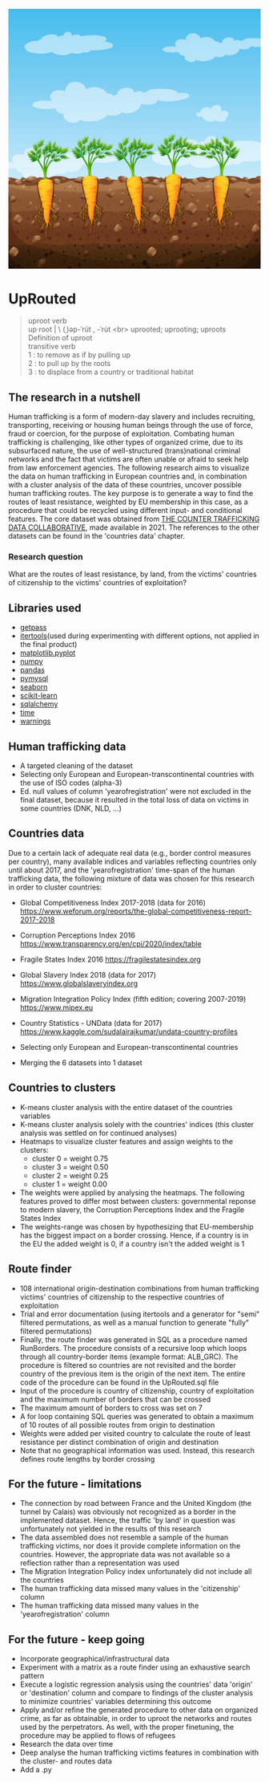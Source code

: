 ![alt text](istockphoto-996964906-612x612.jpg "UpRouted")

# UpRouted

>uproot verb<br> 
up·​root | \ (ˌ)əp-ˈrüt  , -ˈru̇t  \<br>
uprooted; uprooting; uproots<br>
Definition of uproot<br>
transitive verb<br>
1 : to remove as if by pulling up<br>
2 : to pull up by the roots<br>
3 : to displace from a country or traditional habitat<br>

## The research in a nutshell
Human trafficking is a form of modern-day slavery and includes recruiting, transporting, receiving or housing human beings through the use of force, fraud or coercion, for the purpose of exploitation. Combating human trafficking is challenging, like other types of organized crime, due to its subsurfaced nature, the use of well-structured (trans)national criminal networks and the fact that victims are often unable or afraid to seek help from law enforcement agencies. The following research aims to visualize the data on human trafficking in European countries and, in combination with a cluster analysis of the data of these countries, uncover possible human trafficking routes. The key purpose is to generate a way to find the routes of least resistance, weighted by EU membership in this case, as a procedure that could be recycled using different input- and conditional features. The core dataset was obtained from [THE COUNTER TRAFFICKING DATA COLLABORATIVE](https://www.ctdatacollaborative.org), made available in 2021. The references to the other datasets can be found in the 'countries data' chapter. 

### Research question
What are the routes of least resistance, by land, from the victims' countries of citizenship to the victims' countries of exploitation? 

## Libraries used
- [getpass](https://docs.python.org/3/library/getpass.html)
- [itertools](https://docs.python.org/3/library/itertools.html)(used during experimenting with different options, not applied in the final product)
- [matplotlib.pyplot](https://matplotlib.org/stable/api/_as_gen/matplotlib.pyplot.html)
- [numpy](https://numpy.org/doc/)
- [pandas](https://pandas.pydata.org/docs/)
- [pymysql](https://pymysql.readthedocs.io/en/latest/)
- [seaborn](https://seaborn.pydata.org)
- [scikit-learn](https://scikit-learn.org/stable/index.html)
- [sqlalchemy](https://www.sqlalchemy.org)
- [time](https://docs.python.org/3/library/time.html)
- [warnings](https://docs.python.org/3/library/warnings.html)

## Human trafficking data
- A targeted cleaning of the dataset
- Selecting only European and European-transcontinental countries with the use of ISO codes (alpha-3)
- Ed. null values of column 'yearofregistration' were not excluded in the final dataset, because it resulted in the total loss of data on victims in some countries (DNK, NLD, ...)

## Countries data
Due to a certain lack of adequate real data (e.g., border control measures per country), many available indices and variables reflecting countries only until about 2017, and the 'yearofregistration' time-span of the human trafficking data, the following mixture of data was chosen for this research in order to cluster countries:
- Global Competitiveness Index 2017-2018 (data for 2016) https://www.weforum.org/reports/the-global-competitiveness-report-2017-2018
- Corruption Perceptions Index 2016 https://www.transparency.org/en/cpi/2020/index/table
- Fragile States Index 2016 https://fragilestatesindex.org
- Global Slavery Index 2018 (data for 2017) https://www.globalslaveryindex.org
- Migration Integration Policy Index (fifth edition; covering 2007-2019) https://www.mipex.eu
- Country Statistics - UNData (data for 2017) https://www.kaggle.com/sudalairajkumar/undata-country-profiles

- Selecting only European and European-transcontinental countries
- Merging the 6 datasets into 1 dataset 

## Countries to clusters
- K-means cluster analysis with the entire dataset of the countries variables
- K-means cluster analysis solely with the countries' indices (this cluster analysis was settled on for continued analyses)
- Heatmaps to visualize cluster features and assign weights to the clusters:
    * cluster 0 = weight 0.75
    * cluster 3 = weight 0.50
    * cluster 2 = weight 0.25
    * cluster 1 = weight 0.00
- The weights were applied by analysing the heatmaps. The following features proved to differ most between clusters: governmental reponse to modern slavery, the Corruption Perceptions Index and the Fragile States Index
- The weights-range was chosen by hypothesizing that EU-membership has the biggest impact on a border crossing. Hence, if a country is in the EU the added weight is 0, if a country isn't the added weight is 1

## Route finder
- 108 international origin-destination combinations from human trafficking victims' countries of citizenship to the respective countries of exploitation
- Trial and error documentation (using itertools and a generator for "semi" filtered permutations, as well as a manual function to generate "fully" filtered permutations) 
- Finally, the route finder was generated in SQL as a procedure named RunBorders. The procedure consists of a recursive loop which loops through all country-border items (example format: ALB_GRC). The procedure is filtered so countries are not revisited and the border country of the previous item is the origin of the next item. The entire code of the procedure can be found in the UpRouted.sql file
- Input of the procedure is country of citizenship, country of exploitation and the maximum number of borders that can be crossed
- The maximum amount of borders to cross was set on 7
- A for loop containing SQL queries was generated to obtain a maximum of 10 routes of all possible routes from origin to destination 
- Weights were added per visited country to calculate the route of least resistance per distinct combination of origin and destination
- Note that no geographical information was used. Instead, this research defines route lengths by border crossing

## For the future - limitations
- The connection by road between France and the United Kingdom (the tunnel by Calais) was obviously not recognized as a border in the implemented dataset. Hence, the traffic 'by land' in question was unfortunately not yielded in the results of this research
- The data assembled does not resemble a sample of the human trafficking victims, nor does it provide complete information on the countries. However, the appropriate data was not available so a reflection rather than a representation was used
- The Migration Integration Policy index unfortunately did not include all the countries
- The human trafficking data missed many values in the 'citizenship' column
- The human trafficking data missed many values in the 'yearofregistration' column

## For the future - keep going
- Incorporate geographical/infrastructural data
- Experiment with a matrix as a route finder using an exhaustive search pattern
- Execute a logistic regression analysis using the countries' data 'origin' or 'destination' column and compare to findings of the cluster analysis to minimize countries' variables determining this outcome
- Apply and/or refine the generated procedure to other data on organized crime, as far as obtainable, in order to uproot the networks and routes used by the perpetrators. As well, with the proper finetuning, the procedure may be applied to flows of refugees
- Research the data over time
- Deep analyse the human trafficking victims features in combination with the cluster- and routes data
- Add a .py



